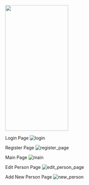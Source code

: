 
<img src=[Screenshot_1705049868](https://github.com/Barisalisaglam/eatwise_project_last_version/assets/153231088/da426dc6-5ebf-42d4-af85-f0c8469adfa7 width="200" height="400" />

Login Page
![login](https://github.com/hasanaltunbay/contacts_app_firebase_mvvm/assets/132913817/3e3055ce-1215-4585-9519-2cbd3663c794)

Register Page
![register_page](https://github.com/hasanaltunbay/contacts_app_firebase_mvvm/assets/132913817/368f7fe6-a99a-42c9-b9f4-bade3fc6205b)

Main Page
![main](https://github.com/hasanaltunbay/contacts_app_firebase_mvvm/assets/132913817/e8a62869-be31-472a-b053-497e650a79ff)

Edit Person Page
![edit_person_page](https://github.com/hasanaltunbay/contacts_app_firebase_mvvm/assets/132913817/ce28d6de-89d9-4a53-b9c6-d6911ef94b6e)

Add New Person Page
![new_person](https://github.com/hasanaltunbay/contacts_app_firebase_mvvm/assets/132913817/3ff87d47-e2d3-407f-a9a2-219db5c75edd)




